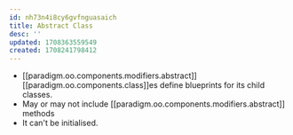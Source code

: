 ```yaml
---
id: nh73n4i8cy6gvfnguasaich
title: Abstract Class
desc: ''
updated: 1708363559549
created: 1708241798412
---
```



- [[paradigm.oo.components.modifiers.abstract]] [[paradigm.oo.components.class]]es define blueprints for its child classes. 
- May or may not include [[paradigm.oo.components.modifiers.abstract]] methods
- It can't be initialised. 